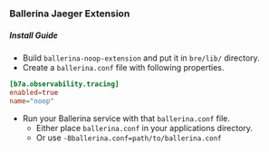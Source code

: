 ### Ballerina Jaeger Extension

##### Install Guide

- Build `ballerina-noop-extension` and put it in `bre/lib/` directory.
- Create a `ballerina.conf` file with following properties.
```toml
[b7a.observability.tracing]
enabled=true
name="noop"
```
- Run your Ballerina service with that `ballerina.conf` file.
  - Either place `ballerina.conf` in your applications directory.
  - Or use `-Bballerina.conf=path/to/ballerina.conf`